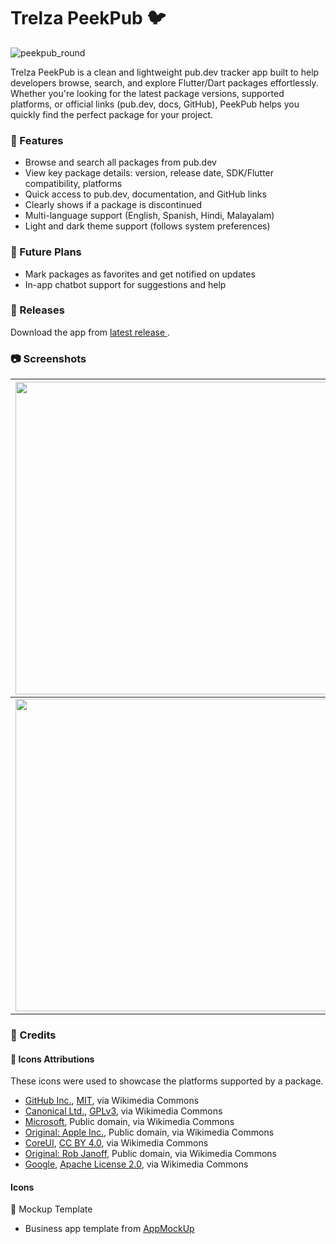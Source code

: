 # Trelza PeekPub 🐦

![peekpub_round](https://github.com/user-attachments/assets/21432c25-7332-4708-a8a8-0d6cf079e009)

Trelza PeekPub is a clean and lightweight pub.dev tracker app built to help developers browse, search, and explore Flutter/Dart packages effortlessly. Whether you're looking for the latest package versions, supported platforms, or official links (pub.dev, docs, GitHub), PeekPub helps you quickly find the perfect package for your project.

### 🚀 Features
- Browse and search all packages from pub.dev
- View key package details: version, release date, SDK/Flutter compatibility, platforms
- Quick access to pub.dev, documentation, and GitHub links
- Clearly shows if a package is discontinued
- Multi-language support (English, Spanish, Hindi, Malayalam)
- Light and dark theme support (follows system preferences)
    
### 🧩 Future Plans
- Mark packages as favorites and get notified on updates
- In-app chatbot support for suggestions and help

### 📎 Releases
Download the app from <a href = "https://github.com/aswin-asokan/peekpub/releases/tag/v1.0.0"> latest release </a>.
### 📷 Screenshots


|<img src="https://github.com/user-attachments/assets/7fc67c64-1872-42ea-8e41-93f6aa211c67" height=500/>|<img src="https://github.com/user-attachments/assets/6326fd24-dd91-48e0-be10-d945c479f97a" height=500/>|
|----------|------------|
|<img src="https://github.com/user-attachments/assets/67ae92ac-3d78-46ec-8021-b3da6acdf895" height=500/>|<img src="https://github.com/user-attachments/assets/226b266f-f755-4747-964b-c5b7c8ccd3e2" height=500/>|

### 🙌 Credits
#### 🎨 Icons Attributions
These icons were used to showcase the platforms supported by a package.
- <a href="https://commons.wikimedia.org/wiki/File:Octicons-mark-github.svg">GitHub Inc.</a>, <a href="http://opensource.org/licenses/mit-license.php">MIT</a>, via Wikimedia Commons
- <a href="https://commons.wikimedia.org/wiki/File:Ubuntu-logo-no-wordmark-solid-o-2022.svg">Canonical Ltd.</a>, <a href="http://www.gnu.org/licenses/gpl-3.0.html">GPLv3</a>, via Wikimedia Commons
- <a href="https://commons.wikimedia.org/wiki/File:Windows_logo_2012-Black.svg">Microsoft</a>, Public domain, via Wikimedia Commons
- <a href="https://commons.wikimedia.org/wiki/File:MacOS_logo.svg">Original:  Apple Inc.</a>, Public domain, via Wikimedia Commons
- <a href="https://commons.wikimedia.org/wiki/File:Cib-google-chrome_(CoreUI_Icons_v1.0.0).svg">CoreUI</a>, <a href="https://creativecommons.org/licenses/by/4.0">CC BY 4.0</a>, via Wikimedia Commons
- <a href="https://commons.wikimedia.org/wiki/File:Apple_logo_black.svg">Original:  Rob Janoff</a>, Public domain, via Wikimedia Commons
- <a href="https://commons.wikimedia.org/wiki/File:Android_Emoji_1f61c.svg">Google</a>, <a href="http://www.apache.org/licenses/LICENSE-2.0">Apache License 2.0</a>, via Wikimedia Commons

#### Icons

📱 Mockup Template
- Business app template from <a href="https://studio.app-mockup.com/">AppMockUp</a>
